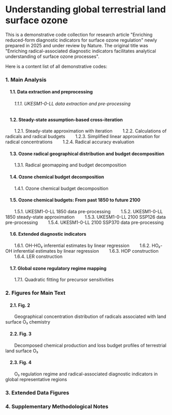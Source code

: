# Understanding global terrestrial land surface ozone
This is a demonstrative code collection for research article "Enriching reduced-form diagnostic indicators for surface ozone regulation" newly prepared in 2025 and under review by Nature. 
The original title was "Enriching radical-associated diagnostic indicators facilitates analytical understanding of surface ozone processes". 

Here is a content list of all demonstrative codes: 

### 1. Main Analysis 

#### &ensp;&ensp;1.1.  Data extraction and preprocessing
###### &ensp;&ensp;&ensp;&ensp;1.1.1. UKESM1-0-LL data extraction and pre-processing 

#### &ensp;&ensp;1.2.  Steady-state assumption-based cross-iteration 
&ensp;&ensp;&ensp;&ensp;1.2.1. Steady-state approximation with iteration
&ensp;&ensp;&ensp;&ensp;1.2.2. Calculations of radicals and radical budgets
&ensp;&ensp;&ensp;&ensp;1.2.3. Simplified linear approximation for radical concentrations 
&ensp;&ensp;&ensp;&ensp;1.2.4. Radical accuracy evaluation

#### &ensp;&ensp;1.3.  Ozone radical geographical distribution and budget decomposition
&ensp;&ensp;&ensp;&ensp;1.3.1. Radical geomapping and budget decomposition

#### &ensp;&ensp;1.4.  Ozone chemical budget decomposition 
&ensp;&ensp;&ensp;&ensp;1.4.1. Ozone chemical budget decomposition

#### &ensp;&ensp;1.5.  Ozone chemical budgets: From past 1850 to future 2100
&ensp;&ensp;&ensp;&ensp;1.5.1. UKESM1-0-LL 1850 data pre-processing
&ensp;&ensp;&ensp;&ensp;1.5.2. UKESM1-0-LL 1850 steady-state approximation
&ensp;&ensp;&ensp;&ensp;1.5.3. UKESM1-0-LL 2100 SSP126 data pre-processing
&ensp;&ensp;&ensp;&ensp;1.5.4. UKESM1-0-LL 2100 SSP370 data pre-processing

#### &ensp;&ensp;1.6.  Extended diagnostic indicators
&ensp;&ensp;&ensp;&ensp;1.6.1. OH-HO₂ inferential estimates by linear regression
&ensp;&ensp;&ensp;&ensp;1.6.2. HO₂-OH inferential estimates by linear regression
&ensp;&ensp;&ensp;&ensp;1.6.3. HOP construction
&ensp;&ensp;&ensp;&ensp;1.6.4. LER construction

#### &ensp;&ensp;1.7.  Global ozone regulatory regime mapping
&ensp;&ensp;&ensp;&ensp;1.7.1. Quadratic fitting for precursor sensitivities

### 2. Figures for Main Text

#### &ensp;&ensp;2.1. Fig. 2 
&ensp;&ensp;&ensp;&ensp;Geographical concentration distribution of radicals associated with land surface O₃ chemistry

#### &ensp;&ensp;2.2. Fig. 3
&ensp;&ensp;&ensp;&ensp;Decomposed chemical production and loss budget profiles of terrestrial land surface O₃

#### &ensp;&ensp;2.3. Fig. 4
&ensp;&ensp;&ensp;&ensp;O₃ regulation regime and radical-associated diagnostic indicators in global representative regions 

### 3. Extended Data Figures
### 4. Supplementary Methodological Notes